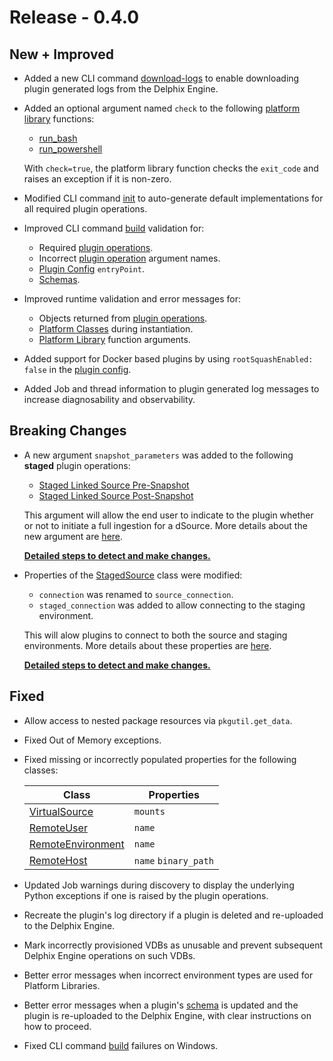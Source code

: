 # Release - 0.4.0

## New + Improved

* Added a new CLI command [download-logs](/References/CLI.md#download-logs) to enable downloading plugin generated logs from the Delphix Engine.
* Added an optional argument named `check` to the following [platform library](/References/Platform_Libraries.md) functions:
    * [run_bash](/References/Platform_Libraries.md#run_bash)
    * [run_powershell](/References/Platform_Libraries.md#run_powershell)

    With `check=true`, the platform library function checks the `exit_code` and raises an exception if it is non-zero.

* Modified CLI command [init](/References/CLI.md#init) to auto-generate default implementations for all required plugin operations. 
* Improved CLI command [build](/References/CLI.md#build) validation for:
    * Required [plugin operations](/References/Plugin_Operations.md).
    * Incorrect [plugin operation](/References/Plugin_Operations.md) argument names.
    * [Plugin Config](/References/Plugin_Config.md) `entryPoint`.
    * [Schemas](/References/Schemas.md).
* Improved runtime validation and error messages for:
    * Objects returned from [plugin operations](/References/Plugin_Operations.md).
    * [Platform Classes](/References/Classes.md) during instantiation.
    * [Platform Library](/References/Platform_Libraries.md) function arguments.

* Added support for Docker based plugins by using `rootSquashEnabled: false` in the [plugin config](/References/Plugin_Config.md).
* Added Job and thread information to plugin generated log messages to increase diagnosability and observability.

## Breaking Changes

* A new argument `snapshot_parameters` was added to the following **staged** plugin operations:
    * [Staged Linked Source Pre-Snapshot](/References/Plugin_Operations.md#staged-linked-source-pre-snapshot)
    * [Staged Linked Source Post-Snapshot](/References/Plugin_Operations.md#staged-linked-source-post-snapshot)

    This argument will allow the end user to indicate to the plugin whether or not to initiate a full ingestion for a dSource. More details about the new argument are [here](/Building_Your_First_Plugin/Data_Ingestion.md#syncing).

    [**Detailed steps to detect and make changes.**](/Release_Notes/0.4.0_Breaking_Changes.md#new-argument-snapshot_parameters)

* Properties of the [StagedSource](/References/Classes.md#stagedsource) class were modified:
    * `connection` was renamed to `source_connection`.
    * `staged_connection` was added to allow connecting to the staging environment.
    
    This will alow plugins to connect to both the source and staging environments. More details about these properties are [here](/References/Classes.md#stagedsource).
    
    [**Detailed steps to detect and make changes.**](/Release_Notes/0.4.0_Breaking_Changes.md#stagedsource-properties-modified)

## Fixed

* Allow access to nested package resources via `pkgutil.get_data`.
* Fixed Out of Memory exceptions.
* Fixed missing or incorrectly populated properties for the following classes:

    | Class | Properties |
    | ----- | ---------- |
    | [VirtualSource](/References/Classes.md#virtualsource) | `mounts` |
    | [RemoteUser](/References/Classes.md#remoteuser) | `name` |
    | [RemoteEnvironment](/References/Classes.md#remoteenvironment) | `name` |
    | [RemoteHost](/References/Classes.md#remotehost) | `name` `binary_path` |

* Updated Job warnings during discovery to display the underlying Python exceptions if one is raised by the plugin operations.
* Recreate the plugin's log directory if a plugin is deleted and re-uploaded to the Delphix Engine.
* Mark incorrectly provisioned VDBs as unusable and prevent subsequent Delphix Engine operations on such VDBs.
* Better error messages when incorrect environment types are used for Platform Libraries.
* Better error messages when a plugin's [schema](/References/Schemas.md) is updated and the plugin is re-uploaded to the Delphix Engine, with clear instructions on how to proceed.
* Fixed CLI command [build](/References/CLI.md#build) failures on Windows.
